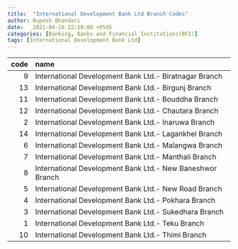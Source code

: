 ```yaml
---
title:  "International Development Bank Ltd Branch Codes"
author: Rupesh Bhandari
date:   2021-04-18 22:10:00 +0545
categories: [Banking, Banks and Financial Institutions(BFI)]
tags: [International Development Bank Ltd]
---
```


|   code | name                                                      |
|-------:|:----------------------------------------------------------|
|      9 | International Development Bank Ltd.- Biratnagar Branch    |
|     13 | International Development Bank Ltd.- Birgunj Branch       |
|     11 | International Development Bank Ltd.- Bouddha Branch       |
|     12 | International Development Bank Ltd.- Chautara Branch      |
|      2 | International Development Bank Ltd.- Inaruwa Branch       |
|     14 | International Development Bank Ltd.- Lagankhel Branch     |
|      6 | International Development Bank Ltd.- Malangwa Branch      |
|      7 | International Development Bank Ltd.- Manthali Branch      |
|      8 | International Development Bank Ltd.- New Baneshwor Branch |
|      5 | International Development Bank Ltd.- New Road Branch      |
|      4 | International Development Bank Ltd.- Pokhara Branch       |
|      3 | International Development Bank Ltd.- Sukedhara Branch     |
|      1 | International Development Bank Ltd.- Teku Branch          |
|     10 | International Development Bank Ltd.- Thimi Branch         |